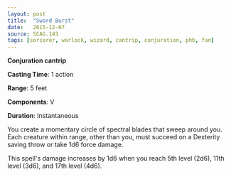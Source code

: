 ```yaml
---
layout: post
title:  "Sword Burst"
date:   2015-12-07
source: SCAG.143
tags: [sorcerer, warlock, wizard, cantrip, conjuration, phb, fan]
---
```


**Conjuration cantrip**

**Casting Time**: 1 action

**Range**: 5 feet

**Components**: V

**Duration**: Instantaneous

You create a momentary circle of spectral blades that sweep around you. Each creature within range, other than you, must succeed on a Dexterity saving throw or take 1d6 force damage.

This spell's damage increases by 1d6 when you reach 5th level (2d6), 11th level (3d6), and 17th level (4d6).
